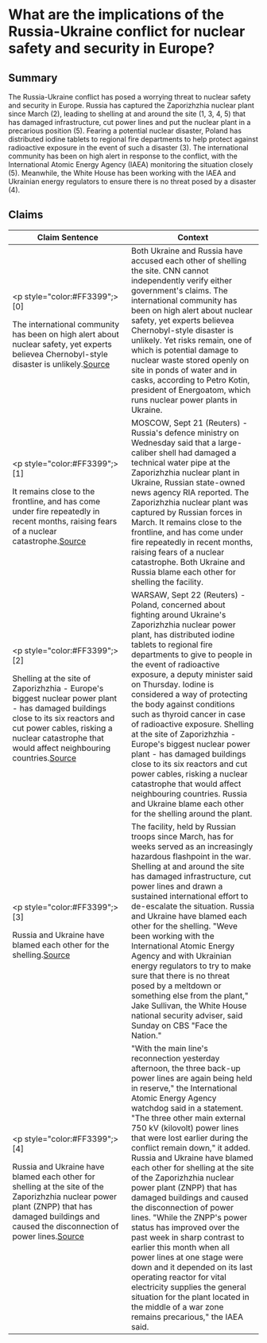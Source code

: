 # What are the implications of the Russia-Ukraine conflict for nuclear safety and security in Europe?

## Summary
The Russia-Ukraine conflict has posed a worrying threat to nuclear safety and security in Europe. Russia has captured the Zaporizhzhia nuclear plant since March (2), leading to shelling at and around the site (1, 3, 4, 5) that has damaged infrastructure, cut power lines and put the nuclear plant in a precarious position (5). Fearing a potential nuclear disaster, Poland has distributed iodine tablets to regional fire departments to help protect against radioactive exposure in the event of such a disaster (3). The international community has been on high alert in response to the conflict, with the International Atomic Energy Agency (IAEA) monitoring the situation closely (5). Meanwhile, the White House has been working with the IAEA and Ukrainian energy regulators to ensure there is no threat posed by a disaster (4).

## Claims
| Claim Sentence | Context |
|---|---|
|<p style="color:#FF3399";>[0]</p>The international community has been on high alert about nuclear safety, yet experts believea Chernobyl-style disaster is unlikely.<a href="https://www.cnn.com/europe/live-news/russia-ukraine-war-news-09-17-22/h_7dc0b03ad7b5b6356439496a8a23b9c5" target="_blank">Source</a>| Both Ukraine and Russia have accused each other of shelling the site. CNN cannot independently verify either government's claims. The international community has been on high alert about nuclear safety, yet experts believea Chernobyl-style disaster is unlikely. Yet risks remain, one of which is potential damage to nuclear waste stored openly on site in ponds of water and in casks, according to Petro Kotin, president of Energoatom, which runs nuclear power plants in Ukraine.|
|<p style="color:#FF3399";>[1]</p>It remains close to the frontline, and has come under fire repeatedly in recent months, raising fears of a nuclear catastrophe.<a href="https://www.reuters.com/world/europe/russia-says-zaporizhzhia-nuclear-plant-water-pipe-damaged-by-shell-2022-09-21/" target="_blank">Source</a>| MOSCOW, Sept 21 (Reuters) - Russia's defence ministry on Wednesday said that a large-caliber shell had damaged a technical water pipe at the Zaporizhzhia nuclear plant in Ukraine, Russian state-owned news agency RIA reported. The Zaporizhzhia nuclear plant was captured by Russian forces in March. It remains close to the frontline, and has come under fire repeatedly in recent months, raising fears of a nuclear catastrophe. Both Ukraine and Russia blame each other for shelling the facility.|
|<p style="color:#FF3399";>[2]</p>Shelling at the site of Zaporizhzhia - Europe's biggest nuclear power plant - has damaged buildings close to its six reactors and cut power cables, risking a nuclear catastrophe that would affect neighbouring countries.<a href="https://www.reuters.com/world/europe/poland-distributes-iodine-pills-fears-grow-over-ukraine-nuclear-plant-2022-09-22/" target="_blank">Source</a>| WARSAW, Sept 22 (Reuters) - Poland, concerned about fighting around Ukraine's Zaporizhzhia nuclear power plant, has distributed iodine tablets to regional fire departments to give to people in the event of radioactive exposure, a deputy minister said on Thursday. Iodine is considered a way of protecting the body against conditions such as thyroid cancer in case of radioactive exposure. Shelling at the site of Zaporizhzhia - Europe's biggest nuclear power plant - has damaged buildings close to its six reactors and cut power cables, risking a nuclear catastrophe that would affect neighbouring countries. Russia and Ukraine blame each other for the shelling around the plant.|
|<p style="color:#FF3399";>[3]</p>Russia and Ukraine have blamed each other for the shelling.<a href="https://www.cnn.com/2022/09/27/politics/ukraine-funding-request-nuclear-power-plant/index.html" target="_blank">Source</a>| The facility, held by Russian troops since March, has for weeks served as an increasingly hazardous flashpoint in the war. Shelling at and around the site has damaged infrastructure, cut power lines and drawn a sustained international effort to de-escalate the situation. Russia and Ukraine have blamed each other for the shelling. "Weve been working with the International Atomic Energy Agency and with Ukrainian energy regulators to try to make sure that there is no threat posed by a meltdown or something else from the plant," Jake Sullivan, the White House national security adviser, said Sunday on CBS "Face the Nation."|
|<p style="color:#FF3399";>[4]</p>Russia and Ukraine have blamed each other for shelling at the site of the Zaporizhzhia nuclear power plant (ZNPP) that has damaged buildings and caused the disconnection of power lines.<a href="https://www.reuters.com/world/europe/main-power-line-back-up-zaporizhzhia-nuclear-power-plant-iaea-says-2022-09-17/" target="_blank">Source</a>| "With the main line's reconnection yesterday afternoon, the three back-up power lines are again being held in reserve," the International Atomic Energy Agency watchdog said in a statement. "The three other main external 750 kV (kilovolt) power lines that were lost earlier during the conflict remain down," it added. Russia and Ukraine have blamed each other for shelling at the site of the Zaporizhzhia nuclear power plant (ZNPP) that has damaged buildings and caused the disconnection of power lines. "While the ZNPP's power status has improved over the past week in sharp contrast to earlier this month when all power lines at one stage were down and it depended on its last operating reactor for vital electricity supplies the general situation for the plant located in the middle of a war zone remains precarious," the IAEA said.|
